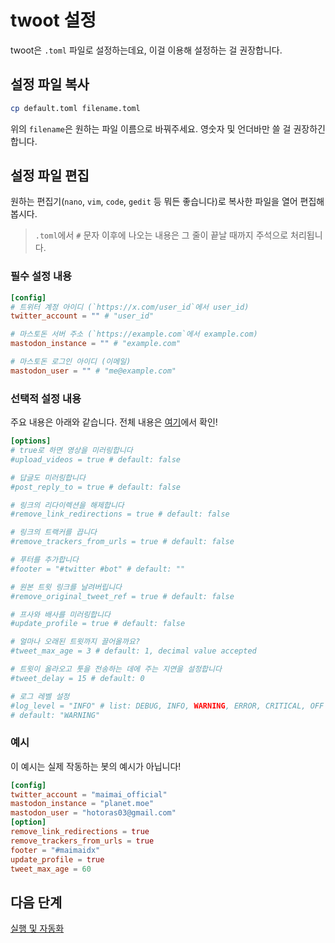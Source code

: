 # twoot 설정
twoot은 `.toml` 파일로 설정하는데요, 이걸 이용해 설정하는 걸 권장합니다.

## 설정 파일 복사
```sh
cp default.toml filename.toml
```
위의 `filename`은 원하는 파일 이름으로 바꿔주세요. 영숫자 및 언더바만 쓸 걸 권장하긴 합니다.

## 설정 파일 편집
원하는 편집기(`nano`, `vim`, `code`, `gedit` 등 뭐든 좋습니다)로 복사한 파일을 열어 편집해봅시다.

> `.toml`에서 `#` 문자 이후에 나오는 내용은 그 줄이 끝날 때까지 주석으로 처리됩니다.

### 필수 설정 내용
```toml
[config]
# 트위터 계정 아이디 (`https://x.com/user_id`에서 user_id)
twitter_account = "" # "user_id"

# 마스토돈 서버 주소 (`https://example.com`에서 example.com)
mastodon_instance = "" # "example.com"

# 마스토돈 로그인 아이디 (이메일)
mastodon_user = "" # "me@example.com"
```

### 선택적 설정 내용
주요 내용은 아래와 같습니다. 전체 내용은 [여기](https://gitlab.com/jeancf/twoot/-/blob/master/default.toml?ref_type=heads)에서 확인!
```toml
[options]
# true로 하면 영상을 미러링합니다
#upload_videos = true # default: false

# 답글도 미러링합니다
#post_reply_to = true # default: false

# 링크의 리다이렉션을 해제합니다
#remove_link_redirections = true # default: false

# 링크의 트랙커를 끕니다
#remove_trackers_from_urls = true # default: false

# 푸터를 추가합니다
#footer = "#twitter #bot" # default: ""

# 원본 트윗 링크를 날려버립니다
#remove_original_tweet_ref = true # default: false

# 프사와 배사를 미러링합니다
#update_profile = true # default: false

# 얼마나 오래된 트윗까지 끌어올까요?
#tweet_max_age = 3 # default: 1, decimal value accepted

# 트윗이 올라오고 툿을 전송하는 데에 주는 지연을 설정합니다
#tweet_delay = 15 # default: 0

# 로그 레벨 설정
#log_level = "INFO" # list: DEBUG, INFO, WARNING, ERROR, CRITICAL, OFF
# default: "WARNING"
```

### 예시
이 예시는 실제 작동하는 봇의 예시가 아닙니다!

```toml
[config]
twitter_account = "maimai_official"
mastodon_instance = "planet.moe"
mastodon_user = "hotoras03@gmail.com"
[option]
remove_link_redirections = true
remove_trackers_from_urls = true
footer = "#maimaidx"
update_profile = true
tweet_max_age = 60
```

## 다음 단계
[실행 및 자동화](./launch-and-automate)